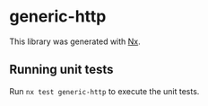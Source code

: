 # generic-http

This library was generated with [Nx](https://nx.dev).

## Running unit tests

Run `nx test generic-http` to execute the unit tests.
